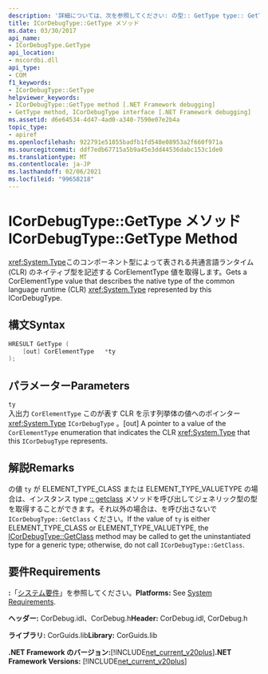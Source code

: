```yaml
---
description: '詳細については、次を参照してください: の型:: GetType type:: GetType メソッド'
title: ICorDebugType::GetType メソッド
ms.date: 03/30/2017
api_name:
- ICorDebugType.GetType
api_location:
- mscordbi.dll
api_type:
- COM
f1_keywords:
- ICorDebugType::GetType
helpviewer_keywords:
- ICorDebugType::GetType method [.NET Framework debugging]
- GetType method, ICorDebugType interface [.NET Framework debugging]
ms.assetid: d6e64534-4d47-4ad0-a340-7590e07e2b4a
topic_type:
- apiref
ms.openlocfilehash: 922791e51855badfb1fd548e08953a2f660f971a
ms.sourcegitcommit: ddf7edb67715a5b9a45e3dd44536dabc153c1de0
ms.translationtype: MT
ms.contentlocale: ja-JP
ms.lasthandoff: 02/06/2021
ms.locfileid: "99658218"
---
```

# <a name="icordebugtypegettype-method"></a><span data-ttu-id="b5b48-103">ICorDebugType::GetType メソッド</span><span class="sxs-lookup"><span data-stu-id="b5b48-103">ICorDebugType::GetType Method</span></span>

<span data-ttu-id="b5b48-104"><xref:System.Type>このコンポーネント型によって表される共通言語ランタイム (CLR) のネイティブ型を記述する CorElementType 値を取得します。</span><span class="sxs-lookup"><span data-stu-id="b5b48-104">Gets a CorElementType value that describes the native type of the common language runtime (CLR) <xref:System.Type> represented by this ICorDebugType.</span></span>  
  
## <a name="syntax"></a><span data-ttu-id="b5b48-105">構文</span><span class="sxs-lookup"><span data-stu-id="b5b48-105">Syntax</span></span>  
  
```cpp  
HRESULT GetType (  
    [out] CorElementType   *ty  
);  
```  
  
## <a name="parameters"></a><span data-ttu-id="b5b48-106">パラメーター</span><span class="sxs-lookup"><span data-stu-id="b5b48-106">Parameters</span></span>  

 `ty`  
 <span data-ttu-id="b5b48-107">入出力 `CorElementType` このが表す CLR を示す列挙体の値へのポインター <xref:System.Type> `ICorDebugType` 。</span><span class="sxs-lookup"><span data-stu-id="b5b48-107">[out] A pointer to a value of the `CorElementType` enumeration that indicates the CLR <xref:System.Type> that this `ICorDebugType` represents.</span></span>  
  
## <a name="remarks"></a><span data-ttu-id="b5b48-108">解説</span><span class="sxs-lookup"><span data-stu-id="b5b48-108">Remarks</span></span>  

 <span data-ttu-id="b5b48-109">の値 `ty` が ELEMENT_TYPE_CLASS または ELEMENT_TYPE_VALUETYPE の場合は、インスタンス type [:: getclass](icordebugtype-getclass-method.md) メソッドを呼び出してジェネリック型の型を取得することができます。それ以外の場合は、を呼び出さないで `ICorDebugType::GetClass` ください。</span><span class="sxs-lookup"><span data-stu-id="b5b48-109">If the value of `ty` is either ELEMENT_TYPE_CLASS or ELEMENT_TYPE_VALUETYPE, the [ICorDebugType::GetClass](icordebugtype-getclass-method.md) method may be called to get the uninstantiated type for a generic type; otherwise, do not call `ICorDebugType::GetClass`.</span></span>  
  
## <a name="requirements"></a><span data-ttu-id="b5b48-110">要件</span><span class="sxs-lookup"><span data-stu-id="b5b48-110">Requirements</span></span>  

 <span data-ttu-id="b5b48-111">**:**「[システム要件](../../get-started/system-requirements.md)」を参照してください。</span><span class="sxs-lookup"><span data-stu-id="b5b48-111">**Platforms:** See [System Requirements](../../get-started/system-requirements.md).</span></span>  
  
 <span data-ttu-id="b5b48-112">**ヘッダー:** CorDebug.idl、CorDebug.h</span><span class="sxs-lookup"><span data-stu-id="b5b48-112">**Header:** CorDebug.idl, CorDebug.h</span></span>  
  
 <span data-ttu-id="b5b48-113">**ライブラリ:** CorGuids.lib</span><span class="sxs-lookup"><span data-stu-id="b5b48-113">**Library:** CorGuids.lib</span></span>  
  
 <span data-ttu-id="b5b48-114">**.NET Framework のバージョン:**[!INCLUDE[net_current_v20plus](../../../../includes/net-current-v20plus-md.md)]</span><span class="sxs-lookup"><span data-stu-id="b5b48-114">**.NET Framework Versions:** [!INCLUDE[net_current_v20plus](../../../../includes/net-current-v20plus-md.md)]</span></span>
